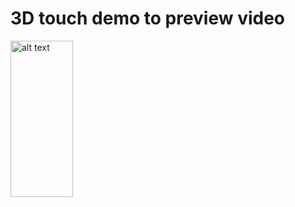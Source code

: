# 3D touch demo to preview video

<a href="http://demo.polyv.net/data/touch.html"><img src="http://img.videocc.net/uimage/s/sl8da4jjbx/9/sl8da4jjbx03e781777b590b733b5929_2_b.jpg" alt="alt text" width="100px" height="250px"></a>
